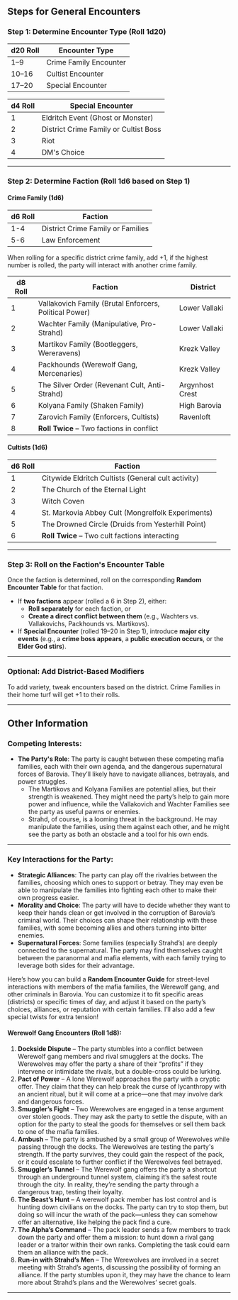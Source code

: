## Steps for General Encounters

### **Step 1: Determine Encounter Type (Roll 1d20)**

| **d20 Roll** | **Encounter Type**     |
| ------------ | ---------------------- |
| 1–9          | Crime Family Encounter |
| 10–16        | Cultist Encounter      |
| 17–20        | Special Encounter      |

| d4 Roll | Special Encounter                     |
| ------- | ------------------------------------- |
| 1       | Eldritch Event (Ghost or Monster)     |
| 2       | District Crime Family or Cultist Boss |
| 3       | Riot                                  |
| 4       | DM's Choice                           |

---

### **Step 2: Determine Faction (Roll 1d6 based on Step 1)**

#### **Crime Family (1d6)**

| d6 Roll | Faction                           |
| ------- | --------------------------------- |
| 1-4     | District Crime Family or Families |
| 5-6     | Law Enforcement                   |

When rolling for a specific district crime family, add +1, if the highest number is rolled, the party will interact with another crime family.

| **d8 Roll** | **Faction**                                            | District        |
| ----------- | ------------------------------------------------------ | --------------- |
| 1           | Vallakovich Family (Brutal Enforcers, Political Power) | Lower Vallaki   |
| 2           | Wachter Family (Manipulative, Pro-Strahd)              | Lower Vallaki   |
| 3           | Martikov Family (Bootleggers, Wereravens)              | Krezk Valley    |
| 4           | Packhounds (Werewolf Gang, Mercenaries)                | Krezk Valley    |
| 5           | The Silver Order (Revenant Cult, Anti-Strahd)          | Argynhost Crest |
| 6           | Kolyana Family (Shaken Family)                         | High Barovia    |
| 7           | Zarovich Family (Enforcers, Cultists)                  | Ravenloft       |
| 8           | **Roll Twice** – Two factions in conflict              |                 |

#### **Cultists (1d6)**

| **d6 Roll** | **Faction**                                        |
| ----------- | -------------------------------------------------- |
| 1           | Citywide Eldritch Cultists (General cult activity) |
| 2           | The Church of the Eternal Light                    |
| 3           | Witch Coven                                        |
| 4           | St. Markovia Abbey Cult (Mongrelfolk Experiments)  |
| 5           | The Drowned Circle (Druids from Yesterhill Point)  |
| 6           | **Roll Twice** – Two cult factions interacting     |

---

### **Step 3: Roll on the Faction's Encounter Table**

Once the faction is determined, roll on the corresponding **Random Encounter Table** for that faction.
- If **two factions** appear (rolled a 6 in Step 2), either:
    - **Roll separately** for each faction, or
    - **Create a direct conflict between them** (e.g., Wachters vs. Vallakovichs, Packhounds vs. Martikovs).
- If **Special Encounter** (rolled 19–20 in Step 1), introduce **major city events** (e.g., a **crime boss appears**, a **public execution occurs**, or the **Elder God stirs**).

---

### **Optional: Add District-Based Modifiers**

To add variety, tweak encounters based on the district. Crime Families in their home turf will get +1 to their rolls.

---

## Other Information

### Competing Interests:

- **The Party's Role**: The party is caught between these competing mafia families, each with their own agenda, and the dangerous supernatural forces of Barovia. They’ll likely have to navigate alliances, betrayals, and power struggles.
    - The Martikovs and Kolyana Families are potential allies, but their strength is weakened. They might need the party’s help to gain more power and influence, while the Vallakovich and Wachter Families see the party as useful pawns or enemies.
    - Strahd, of course, is a looming threat in the background. He may manipulate the families, using them against each other, and he might see the party as both an obstacle and a tool for his own ends.

---

### Key Interactions for the Party:

- **Strategic Alliances**: The party can play off the rivalries between the families, choosing which ones to support or betray. They may even be able to manipulate the families into fighting each other to make their own progress easier.
- **Morality and Choice**: The party will have to decide whether they want to keep their hands clean or get involved in the corruption of Barovia’s criminal world. Their choices can shape their relationship with these families, with some becoming allies and others turning into bitter enemies.
- **Supernatural Forces**: Some families (especially Strahd’s) are deeply connected to the supernatural. The party may find themselves caught between the paranormal and mafia elements, with each family trying to leverage both sides for their advantage.


Here’s how you can build a **Random Encounter Guide** for street-level interactions with members of the mafia families, the Werewolf gang, and other criminals in Barovia. You can customize it to fit specific areas (districts) or specific times of day, and adjust it based on the party’s choices, alliances, or reputation with certain families. I’ll also add a few special twists for extra tension!


#### **Werewolf Gang Encounters** (Roll 1d8):

1. **Dockside Dispute** – The party stumbles into a conflict between Werewolf gang members and rival smugglers at the docks. The Werewolves may offer the party a share of their “profits” if they intervene or intimidate the rivals, but a double-cross could be lurking.
2. **Pact of Power** – A lone Werewolf approaches the party with a cryptic offer. They claim that they can help break the curse of lycanthropy with an ancient ritual, but it will come at a price—one that may involve dark and dangerous forces.
3. **Smuggler’s Fight** – Two Werewolves are engaged in a tense argument over stolen goods. They may ask the party to settle the dispute, with an option for the party to steal the goods for themselves or sell them back to one of the mafia families.
4. **Ambush** – The party is ambushed by a small group of Werewolves while passing through the docks. The Werewolves are testing the party's strength. If the party survives, they could gain the respect of the pack, or it could escalate to further conflict if the Werewolves feel betrayed.
5. **Smuggler’s Tunnel** – The Werewolf gang offers the party a shortcut through an underground tunnel system, claiming it’s the safest route through the city. In reality, they’re sending the party through a dangerous trap, testing their loyalty.
6. **The Beast’s Hunt** – A werewolf pack member has lost control and is hunting down civilians on the docks. The party can try to stop them, but doing so will incur the wrath of the pack—unless they can somehow offer an alternative, like helping the pack find a cure.
7. **The Alpha’s Command** – The pack leader sends a few members to track down the party and offer them a mission: to hunt down a rival gang leader or a traitor within their own ranks. Completing the task could earn them an alliance with the pack.
8. **Run-in with Strahd’s Men** – The Werewolves are involved in a secret meeting with Strahd’s agents, discussing the possibility of forming an alliance. If the party stumbles upon it, they may have the chance to learn more about Strahd’s plans and the Werewolves’ secret goals.

---
